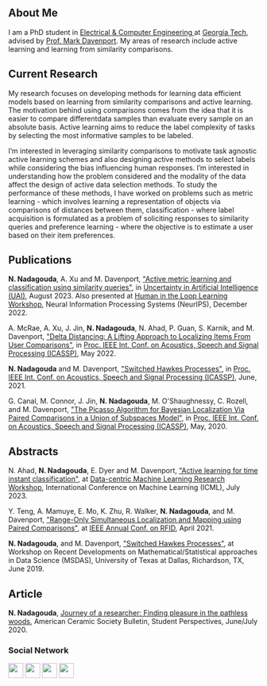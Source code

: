 ## About Me

I am a PhD student in <a href="https://www.ece.gatech.edu/" target="_blank">Electrical & Computer Engineering </a> at <a href="https://www.gatech.edu/" target="_blank"> Georgia Tech</a>, advised by <a href="https://www.mdav.ece.gatech.edu/" target="_blank">Prof. Mark Davenport</a>. My areas of research include active learning and learning from similarity comparisons.

## Current Research

My research focuses on developing methods for learning data efficient models based on learning from similarity comparisons and active learning. The motivation behind using comparisons comes from the idea that it is easier to compare differentdata samples than evaluate every sample on an absolute basis. Active learning aims to reduce the label complexity of tasks by selecting the most informative samples to be labeled. 

I’m interested in leveraging similarity comparisons to motivate task agnostic active learning schemes and also designing active methods to select labels while considering the bias influencing human responses. I’m interested in understanding how the problem considered and the modality of the data affect the design of active data selection methods. To study the performance of these methods, I have worked on problems such as metric learning - which involves learning a representation of objects via comparisons of distances between them, classification - where label acquisition is formulated as a problem of soliciting responses to similarity queries and preference learning - where the objective is to estimate a user based on their item preferences. 

## Publications

<b>N. Nadagouda</b>, A. Xu and M. Davenport, <a href="https://arxiv.org/abs/2202.01953" target="_blank">"Active metric learning and classification using similarity queries"</a>, in <a href="https://www.auai.org/uai2023/" target="_blank">Uncertainty in Artificial Intelligence (UAI)</a>, August 2023. Also presented at <a href="https://neurips-hill.github.io/" target="_blank">Human in the Loop Learning Workshop</a>, Neural Information Processing Systems (NeurIPS), December 2022.

A. McRae, A. Xu, J. Jin, <b>N. Nadagouda</b>, N. Ahad, P. Guan, S. Karnik, and M. Davenport, <a href="/docs/papers/delta_distancing_icassp_22.pdf" target="_blank">"Delta Distancing: A Lifting Approach to Localizing Items From User Comparisons"</a>,  in <a href="https://2022.ieeeicassp.org/" target ="_blank">Proc. IEEE Int. Conf. on Acoustics, Speech and Signal Processing (ICASSP)</a>, May 2022.

<b>N. Nadagouda</b> and M. Davenport, <a href="/docs/papers/hawkes_processes_icassp_21.pdf" target="_blank">"Switched Hawkes Processes"</a>, in <a href="https://www.2021.ieeeicassp.org/2021.ieeeicassp.org/index.html" target="_blank">Proc. IEEE Int. Conf. on Acoustics, Speech and Signal Processing (ICASSP)</a>, June, 2021.

G. Canal, M. Connor, J. Jin, <b>N. Nadagouda</b>, M. O'Shaughnessy, C. Rozell, and M. Davenport, <a href="/docs/papers/icassp-2020.pdf" target="_blank">"The Picasso Algorithm for Bayesian Localization Via Paired Comparisons in a Union of Subspaces Model"</a>,  in <a href="https://2020.ieeeicassp.org/" target="_blank">Proc. IEEE Int. Conf. on Acoustics, Speech and Signal Processing (ICASSP)</a>, May, 2020. 
 
## Abstracts

N. Ahad, <b>N. Nadagouda</b>, E. Dyer and M. Davenport, <a href="https://dmlr.ai/assets/accepted-papers/100/CameraReady/camera_ready_paper.pdf" target="blank">"Active learning for time instant classification"</a>, at <a href="https://dmlr.ai/" target="_blank">Data-centric Machine Learning Research Workshop</a>, International Conference on Machine Learning (ICML), July 2023. 

Y. Teng, A. Mamuye, E. Mo, K. Zhu, R. Walker, <b>N. Nadagouda</b>, and M. Davenport, <a href="/docs/papers/slam_rfid_21.pdf" target="_blank">"Range-Only Simultaneous Localization and Mapping using Paired Comparisons"</a>, at <a href="https://2021.ieee-rfid.org/" target="_blank">IEEE Annual Conf. on RFID</a>, April 2021.

<b>N. Nadagouda</b>, and M. Davenport, <a href="/docs/papers/Namrata_poster.pdf" target="_blank">"Switched Hawkes Processes"</a>, at Workshop on Recent Developments on Mathematical/Statistical approaches in Data Science (MSDAS), University of Texas at Dallas, Richardson, TX, June 2019.

## Article 

<b>N. Nadagouda</b>, <a href="https://ceramics.org/wp-content/bulletin/2020/pdf/JuneJuly2020.pdf#page=36" target="_blank">Journey of a researcher: Finding pleasure in the pathless woods</a>, American Ceramic Society Bulletin, Student Perspectives, June/July 2020.

### Social Network
<p float="left">
<a href="https://scholar.google.com/citations?user=WPOYaFAAAAAJ&hl=en" target="_blank"><img src="https://nnadagouda95.github.io/images/google-scholar-logo.png" height="30" width="30" /></a>
<a href="mailto:namrata.nadagouda@gatech.edu" target="_blank"><img src="https://nnadagouda95.github.io/images/email-logo.png" height="30" width="30" /></a>
<a href="https://www.linkedin.com/in/namratanadagouda/" target="_blank"><img src="https://nnadagouda95.github.io/images/linkedin-logo-2.png" height="30" width="30" /></a>
<a href="https://github.com/nnadagouda95" target="_blank"><img src="https://nnadagouda95.github.io/images/GitHub-logo-crop.png" height="30" width="30" /></a>
</p>

